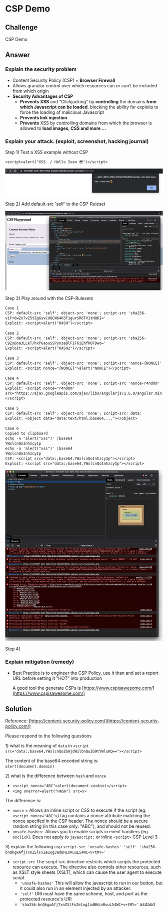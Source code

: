 # CSP Demo

## Challenge

CSP Demo

## Answer

### Explain the security problem 

* Content Security Policy \(CSP\) = **Browser Firewall**
* Allows granular control over which resources can or can’t be included from which origin
* **Security Advantages of CSP**
  * **Prevents XSS** and “Clickjacking” by **controlling** the domains **from which Javascript can be loaded**, blocking the ability for exploits to force the loading of malicious Javascript
  * **Prevents link injection**
  * **Prevents** XSS by controlling domains from which the browser is allowed to **load images, CSS and more ...** 

### Explain your attack. \(exploit, screenshot, hacking journal\) 

Step 1\)  Test a XSS example without CSP

```text
<script>alert("XSS  / Hello Ivan 😎")</script>
```

![](../../.gitbook/assets/image%20%28372%29.png)

Step 2\) Add  default-src 'self' to the CSP-Ruleset

![](../../.gitbook/assets/image%20%28364%29.png)

Step 3\) Play around with the CSP-Rulesets

```text
Case 1
CSP: default-src 'self'; object-src 'none'; script-src 'sha256-viF+6wZx7vZ5tZgGsvCU8CW64H3F1gurSR6TV1tHQKI='
Exploit: <script>alert("HASH")</script>

Case 2
CSP: default-src 'self'; object-src 'none'; script-src 'sha256-C9ZxDoa3LLkT/hxPGaouSSPynzeBlFIF6iEhfROFDwo='
Exploit: <script>alert("HASH2")</script>

Case 3
CSP: default-src 'self'; object-src 'none'; script-src 'nonce-{NONCE}'
Exploit: <script nonce="{NONCE}">alert("NONCE")</script>

Case 4
CSP: default-src 'self'; object-src 'none'; script-src 'nonce-r4nd0m'
Exploit: <script nonce="r4nd0m" src="https://ajax.googleapis.com/ajax/libs/angularjs/1.6.0/angular.min.js"></script>

Case 5
CSP: default-src 'self'; object-src 'none'; script-src: data:
Exploit: <object data="data:text/html;base64,..."></object>

Case 6
Copied to clipboard
echo -n 'alert("xss")' |base64
YWxlcnQoInhzcyIp
echo -n 'alert("xss")' |base64
YWxlcnQoInhzcyIp
CSP: <script src="data:;base64,YWxlcnQoInhzcyIp"></script>
Exploit: <script src="data:;base64,YWxlcnQoInhzcyIp"></script>
```

![](../../.gitbook/assets/image%20%28363%29.png)

Step 4\)



### Explain mitigation \(remedy\)

* Best Practice is to engineer the CSP Policy, use it than and set a report URL before setting it "HOT" into production

  A good tool the generate CSPs is [https://www.cspisawesome.com/](https://www.cspisawesome.com/)

## Solution

Reference: [https://content-security-policy.com/](https://content-security-policy.com/)

Please respond to the following questions

1\) what is the meaning of `data` in `<script src="data:;base64,YWxlcnQoZG9jdW1lbnQuZG9tYWluKQ=="></script>`

The content of the base64 encoded string is:  
`alert(document.domain)`

2\) what is the difference between `hash` and `nonce`

* `<script nonce="ABC">alert(document.cookie)</script>`
* `<img onerror=alert("HASH") src=x>`

The difference is:

* `nonce` = Allows an inline script or CSS to execute if the script \(eg: `<script nonce="ABC">`\) tag contains a nonce attribute matching the nonce specifed in the CSP header. The nonce should be a secure random string \(in this case only: "ABC"\), and should not be reused.
* `unsafe-hashes:` Allows you to enable scripts in event handlers \(eg `onclick`\). Does not apply to `javascript:` or inline `<script>` CSP Level 3

3\) explain the following csp `script-src 'unsafe-hashes' 'self' 'sha256-bnQkgwAfjTxnZSlFxZe1ogJadBHLnRuuL54WC+v+tMY='`

* `script-src`   The script-src directive restricts which scripts the protected resource can execute. The directive also controls other resources, such as XSLT style sheets \[XSLT\], which can cause the user agent to execute script
  * `'unsafe-hashes'` This will allow the javascript to run in our button, but it could also run in an element injected by an attacker.
  * `'self'`    URI must have the same scheme, host, and port as the protected resource's URI
  * `'sha256-bnQkgwAfjTxnZSlFxZe1ogJadBHLnRuuL54WC+v+tMY='`   asdasd  

